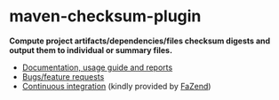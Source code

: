 maven-checksum-plugin
=====================

**Compute project artifacts/dependencies/files checksum digests and output them to individual or summary files.**

 * [Documentation, usage guide and reports](http://maven.ju-n.net/maven-checksum-plugin)
 * [Bugs/feature requests](http://github.com/nicoulaj/maven-checksum-plugin/issues)
 * [Continuous integration](http://hudson.fazend.com:8081/hudson/job/mavenchecksumplugin) (kindly provided by [FaZend](http://www.fazend.com))
